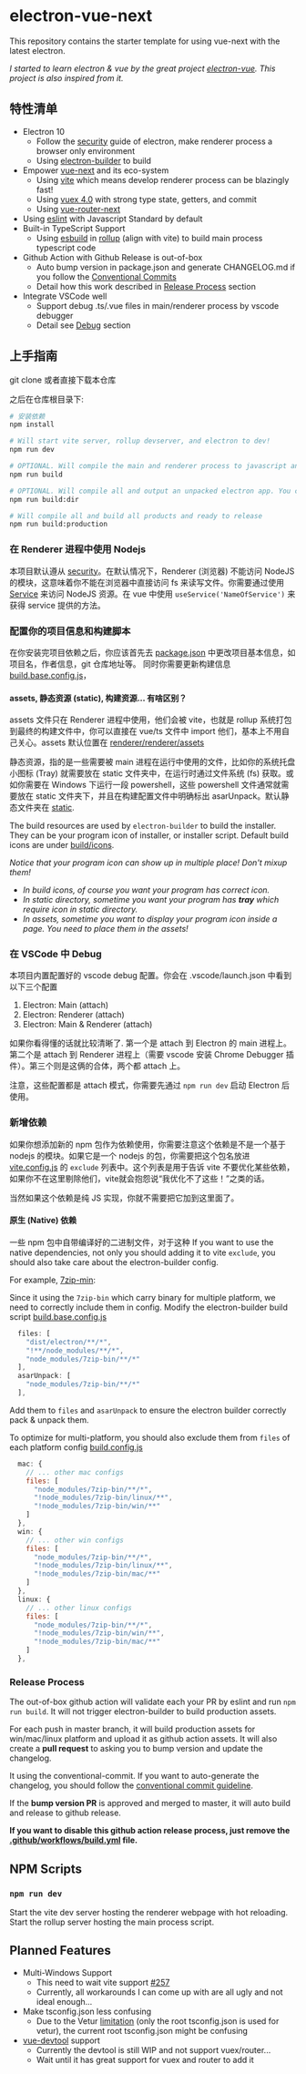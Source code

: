 # electron-vue-next

This repository contains the starter template for using vue-next with the latest electron. 

*I started to learn electron & vue by the great project [electron-vue](https://github.com/SimulatedGREG/electron-vue). This project is also inspired from it.*

## 特性清单

- Electron 10
  - Follow the [security](https://www.electronjs.org/docs/tutorial/security) guide of electron, make renderer process a browser only environment
  - Using [electron-builder](https://github.com/electron-userland/electron-builder) to build
- Empower [vue-next](https://github.com/vuejs/vue-next) and its eco-system
  - Using [vite](https://github.com/vitejs/vite) which means develop renderer process can be blazingly fast!
  - Using [vuex 4.0](https://github.com/vuejs/vuex/tree/4.0) with strong type state, getters, and commit
  - Using [vue-router-next](https://github.com/vuejs/vue-router-next)
- Using [eslint](https://www.npmjs.com/package/eslint) with Javascript Standard by default
- Built-in TypeScript Support
  - Using [esbuild](https://github.com/evanw/esbuild) in [rollup](https://github.com/rollup/rollup) (align with vite) to build main process typescript code 
- Github Action with Github Release is out-of-box
  - Auto bump version in package.json and generate CHANGELOG.md if you follow the [Conventional Commits](https://www.conventionalcommits.org/en/v1.0.0)
  - Detail how this work described in [Release Process](#release-process) section
- Integrate VSCode well
  - Support debug .ts/.vue files in main/renderer process by vscode debugger
  - Detail see [Debug](#debug-in-vscode) section

## 上手指南

git clone 或者直接下载本仓库

之后在仓库根目录下:

```sh
# 安装依赖
npm install

# Will start vite server, rollup devserver, and electron to dev!
npm run dev

# OPTIONAL. Will compile the main and renderer process to javascript and display output size
npm run build

# OPTIONAL. Will compile all and output an unpacked electron app. You can directly 
npm run build:dir

# Will compile all and build all products and ready to release
npm run build:production

```

### 在 Renderer 进程中使用 Nodejs

本项目默认遵从 [security](https://www.electronjs.org/docs/tutorial/security)。在默认情况下，Renderer (浏览器) 不能访问 NodeJS 的模块，这意味着你不能在浏览器中直接访问 fs 来读写文件。你需要通过使用 [Service](/src/main/services/Service.ts) 来访问 NodeJS 资源。在 vue 中使用 `useService('NameOfService')` 来获得 service 提供的方法。

### 配置你的项目信息和构建脚本

在你安装完项目依赖之后，你应该首先去 [package.json](/package.json) 中更改项目基本信息，如项目名，作者信息，git 仓库地址等。
同时你需要更新构建信息 [build.base.config.js](/scripts/build.base.config.js)，

#### assets, 静态资源 (static), 构建资源... 有啥区别？

assets 文件只在 Renderer 进程中使用，他们会被 vite，也就是 rollup 系统打包到最终的构建文件中，你可以直接在 vue/ts 文件中 import 他们，基本上不用自己关心。assets 默认位置在 [renderer/renderer/assets](src/renderer/assets)

静态资源，指的是一些需要被 main 进程在运行中使用的文件，比如你的系统托盘小图标 (Tray) 就需要放在 static 文件夹中，在运行时通过文件系统 (fs) 获取。或如你需要在 Windows 下运行一段 powershell，这些 powershell 文件通常就需要放在 static 文件夹下，并且在构建配置文件中明确标出 asarUnpack。默认静态文件夹在 [static](static).

The build resources are used by `electron-builder` to build the installer. They can be your program icon of installer, or installer script. Default build icons are under [build/icons](build/icons).

*Notice that your program icon can show up in multiple place! Don't mixup them!*
- *In build icons, of course you want your program has correct icon.*
- *In static directory, sometime you want your program has **tray** which require icon in static directory.*
- *In assets, sometime you want to display your program icon inside a page. You need to place them in the assets!*

### 在 VSCode 中 Debug

本项目内置配置好的 vscode debug 配置。你会在 .vscode/launch.json 中看到以下三个配置 

1. Electron: Main (attach)
2. Electron: Renderer (attach)
3. Electron: Main & Renderer (attach)

如果你看得懂的话就比较清晰了. 第一个是 attach 到 Electron 的 main 进程上。第二个是 attach 到 Renderer 进程上（需要 vscode 安装 Chrome Debugger 插件）。第三个则是这俩的合体，两个都 attach 上。

注意，这些配置都是 attach 模式，你需要先通过 `npm run dev` 启动 Electron 后使用。

### 新增依赖

如果你想添加新的 npm 包作为依赖使用，你需要注意这个依赖是不是一个基于 nodejs 的模块。如果它是一个 nodejs 的包，你需要把这个包名放进 [vite.config.js](/scripts/vite.config.js) 的 `exclude` 列表中。这个列表是用于告诉 vite 不要优化某些依赖，如果你不在这里剔除他们，vite就会抱怨说“我优化不了这些！”之类的话。

当然如果这个依赖是纯 JS 实现，你就不需要把它加到这里面了。

#### 原生 (Native) 依赖 

一些 npm 包中自带编译好的二进制文件，对于这种
If you want to use the native dependencies, not only you should adding it to vite `exclude`, you should also take care about the electron-builder config.

For example, [7zip-min](https://github.com/onikienko/7zip-min):

Since it using the `7zip-bin` which carry binary for multiple platform, we need to correctly include them in config.
Modify the electron-builder build script [build.base.config.js](/scripts/build.base.config.js)

```js
  files: [
    "dist/electron/**/*",
    "!**/node_modules/**/*",
    "node_modules/7zip-bin/**/*"
  ],
  asarUnpack: [
    "node_modules/7zip-bin/**/*"
  ],
```

Add them to `files` and `asarUnpack` to ensure the electron builder correctly pack & unpack them.

To optimize for multi-platform, you should also exclude them from `files` of each platform config [build.config.js](/scripts/build.config.js)

```js
  mac: {
    // ... other mac configs
    files: [
      "node_modules/7zip-bin/**/*",
      "!node_modules/7zip-bin/linux/**",
      "!node_modules/7zip-bin/win/**"
    ]
  },
  win: {
    // ... other win configs
    files: [
      "node_modules/7zip-bin/**/*",
      "!node_modules/7zip-bin/linux/**",
      "!node_modules/7zip-bin/mac/**"
    ]
  },
  linux: {
    // ... other linux configs
    files: [
      "node_modules/7zip-bin/**/*",
      "!node_modules/7zip-bin/win/**",
      "!node_modules/7zip-bin/mac/**"
    ]
  },
```

### Release Process

The out-of-box github action will validate each your PR by eslint and run `npm run build`. It will not trigger electron-builder to build production assets.

For each push in master branch, it will build production assets for win/mac/linux platform and upload it as github action assets. It will also create a **pull request** to asking you to bump version and update the changelog. 

It using the conventional-commit. If you want to auto-generate the changelog, you should follow the [conventional commit guideline](https://www.conventionalcommits.org/en/v1.0.0).

If the **bump version PR** is approved and merged to master, it will auto build and release to github release.

**If you want to disable this github action release process, just remove the [.github/workflows/build.yml](/.github/workflows/build.yml) file.**

## NPM Scripts

### `npm run dev`

Start the vite dev server hosting the renderer webpage with hot reloading.
Start the rollup server hosting the main process script.


## Planned Features

- Multi-Windows Support
  - This need to wait vite support [#257](https://github.com/vitejs/vite/issues/257)
  - Currently, all workarounds I can come up with are all ugly and not ideal enough...
- Make tsconfig.json less confusing
  - Due to the Vetur [limitation](https://github.com/vuejs/vetur/issues/424) (only the root tsconfig.json is used for vetur), the current root tsconfig.json might be confusing
- [vue-devtool](https://github.com/vuejs/vue-devtools) support
  - Currently the devtool is still WIP and not support vuex/router...
  - Wait until it has great support for vuex and router to add it